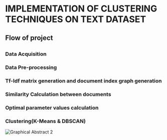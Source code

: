 <h1>IMPLEMENTATION OF CLUSTERING TECHNIQUES ON TEXT DATASET</h1>

<h2>Flow of project<h2>

<h3>Data Acquisition </h3>

<h3>Data Pre-processing </h3>

<h3>Tf-Idf matrix generation and document index graph generation</h3>

<h3>Similarity Calculation between documents </h3>

<h3>Optimal parameter values calculation </h3>

<h3>Clustering(K-Means & DBSCAN)</h3>


![Graphical Abstract 2](https://user-images.githubusercontent.com/55615788/136470685-23a58104-a90e-46a1-b5bf-4847e52e23b4.jpg)
